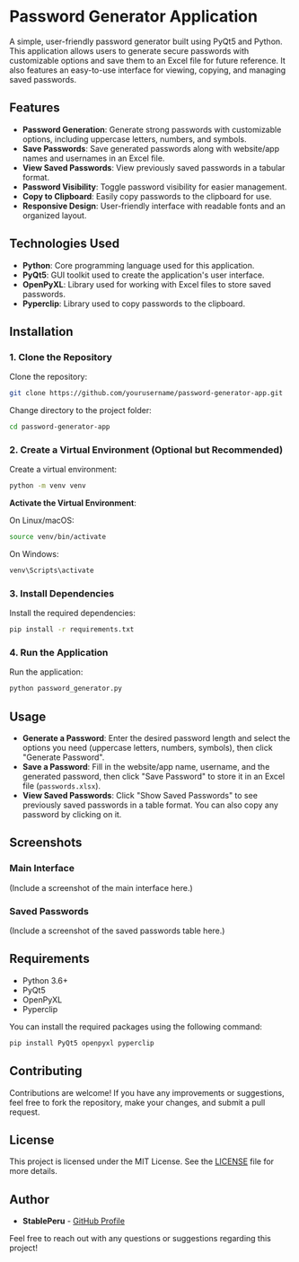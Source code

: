 # Password Generator Application

A simple, user-friendly password generator built using PyQt5 and Python. This application allows users to generate secure passwords with customizable options and save them to an Excel file for future reference. It also features an easy-to-use interface for viewing, copying, and managing saved passwords.

## Features

- **Password Generation**: Generate strong passwords with customizable options, including uppercase letters, numbers, and symbols.
- **Save Passwords**: Save generated passwords along with website/app names and usernames in an Excel file.
- **View Saved Passwords**: View previously saved passwords in a tabular format.
- **Password Visibility**: Toggle password visibility for easier management.
- **Copy to Clipboard**: Easily copy passwords to the clipboard for use.
- **Responsive Design**: User-friendly interface with readable fonts and an organized layout.

## Technologies Used

- **Python**: Core programming language used for this application.
- **PyQt5**: GUI toolkit used to create the application's user interface.
- **OpenPyXL**: Library used for working with Excel files to store saved passwords.
- **Pyperclip**: Library used to copy passwords to the clipboard.

## Installation

### 1. Clone the Repository

Clone the repository:

```sh
git clone https://github.com/yourusername/password-generator-app.git
```

Change directory to the project folder:

```sh
cd password-generator-app
```

### 2. Create a Virtual Environment (Optional but Recommended)

Create a virtual environment:

```sh
python -m venv venv
```

**Activate the Virtual Environment**:

On Linux/macOS:
```sh
source venv/bin/activate
```

On Windows:
```sh
venv\Scripts\activate
```

### 3. Install Dependencies

Install the required dependencies:

```sh
pip install -r requirements.txt
```

### 4. Run the Application

Run the application:

```sh
python password_generator.py
```

## Usage

- **Generate a Password**: Enter the desired password length and select the options you need (uppercase letters, numbers, symbols), then click "Generate Password".
- **Save a Password**: Fill in the website/app name, username, and the generated password, then click "Save Password" to store it in an Excel file (`passwords.xlsx`).
- **View Saved Passwords**: Click "Show Saved Passwords" to see previously saved passwords in a table format. You can also copy any password by clicking on it.

## Screenshots

### Main Interface

(Include a screenshot of the main interface here.)

### Saved Passwords

(Include a screenshot of the saved passwords table here.)

## Requirements

- Python 3.6+
- PyQt5
- OpenPyXL
- Pyperclip

You can install the required packages using the following command:

```sh
pip install PyQt5 openpyxl pyperclip
```

## Contributing

Contributions are welcome! If you have any improvements or suggestions, feel free to fork the repository, make your changes, and submit a pull request.

## License

This project is licensed under the MIT License. See the [LICENSE](LICENSE) file for more details.

## Author

- **StablePeru** - [GitHub Profile](https://github.com/StablePeru)

Feel free to reach out with any questions or suggestions regarding this project!

